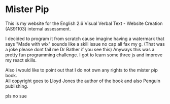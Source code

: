 # Mister Pip

This is my website for the English 2.6 Visual Verbal Text - Website Creation (AS91103) internal assessment.  

I decided to program it from scratch cause imagine having a watermark that says "Made with wix" sounds like a skill issue no cap all fax my g. (That was a joke please dont fail me Dr Bather if you see this) Anyways this was a pretty fun programming challenge. I got to learn some three js and improve my react skills.

Also i would like to point out that I do not own any rights to the mister pip book.  
All copyright goes to Lloyd Jones the author of the book and also Penguin publishing.

pls no sue
